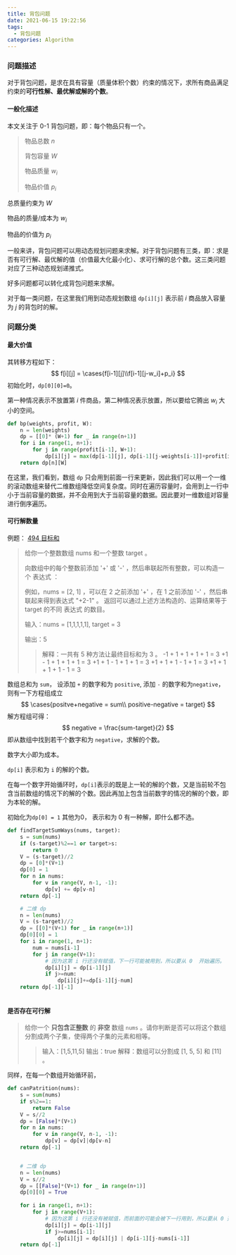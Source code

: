 ```yaml
---
title: 背包问题
date: 2021-06-15 19:22:56
tags:
  - 背包问题
categories: Algorithm
---
```


<!--more-->

### 问题描述

对于背包问题，是求在具有容量（质量体积个数）约束的情况下，求所有商品满足约束的**可行性解、最优解或解的个数**。

#### 一般化描述

本文关注于 0-1 背包问题，即：每个物品只有一个。

> 物品总数 $n$
>
> 背包容量 $W$
>
> 物品质量 $w_i$
>
> 物品价值 $p_i$

总质量约束为 $W$

物品的质量/成本为 $w_i$

物品的价值为 $p_i$

一般来讲，背包问题可以用动态规划问题来求解。对于背包问题有三类，即：求是否有可行解、最优解的值（价值最大化最小化）、求可行解的总个数。这三类问题对应了三种动态规划递推式。

好多问题都可以转化成背包问题来求解。

对于每一类问题，在这里我们用到动态规划数组 `dp[i][j]` 表示前 $i$ 商品放入容量为 $j$ 的背包时的解。

### 问题分类

#### 最大价值

其转移方程如下：
$$
f[i][j] = \cases{f[i-1][j]\\f[i-1][j-w_i]+p_i}
$$
初始化时，`dp[0][0]=0`。

第一种情况表示不放置第 $i$ 件商品，第二种情况表示放置，所以要给它腾出 $w_i$ 大小的空间。

```python
def bp(weights, profit, W):
    n = len(weights)
    dp = [[0]* (W+1) for _ in range(n+1)]
    for i in range(1, n+1):
        for j in range(profit[i-1], W+1):
            dp[i][j] = max(dp[i-1][j], dp[i-1][j-weights[i-1]]+profit[i-1])
    return dp[n][W]            
```

在这里，我们看到，数组 `dp` 只会用到前面一行来更新，因此我们可以用一个一维的滚动数组来替代二维数组降低空间复杂度。同时在遍历容量时，会用到上一行中小于当前容量的数据，并不会用到大于当前容量的数据。因此要对一维数组对容量进行倒序遍历。



#### 可行解数量

例题： [494 目标和](https://leetcode-cn.com/problems/target-sum/)

> 给你一个整数数组 nums 和一个整数 target 。
>
> 向数组中的每个整数前添加 '+' 或 '-' ，然后串联起所有整数，可以构造一个 表达式 ：
>
> 例如，nums = [2, 1] ，可以在 2 之前添加 '+' ，在 1 之前添加 '-' ，然后串联起来得到表达式 "+2-1" 。
> 返回可以通过上述方法构造的、运算结果等于 target 的不同 表达式 的数目。
>
> 输入：nums = [1,1,1,1,1], target = 3
>
> 输出：5
>
> > 解释：一共有 5 种方法让最终目标和为 3 。
> > -1 + 1 + 1 + 1 + 1 = 3
> > +1 - 1 + 1 + 1 + 1 = 3
> > +1 + 1 - 1 + 1 + 1 = 3
> > +1 + 1 + 1 - 1 + 1 = 3
> > +1 + 1 + 1 + 1 - 1 = 3

数组总和为 `sum`， 设添加 `+` 的数字和为 `positive`, 添加 `-` 的数字和为`negative`，则有一下方程组成立
$$
\cases{positve+negative = sum\\
positive-negative = target}
$$
解方程组可得：
$$
negative = \frac{sum-target}{2}
$$
即从数组中找到若干个数字和为 `negative`，求解的个数。

数字大小即为成本。

 `dp[i]` 表示和为 `i` 的解的个数。

在每一个数字开始循环时，`dp[i]`表示的既是上一轮的解的个数，又是当前轮不包含当前数组的情况下的解的个数。因此再加上包含当前数字的情况的解的个数，即为本轮的解。

初始化为`dp[0] = 1` 其他为0， 表示和为 0 有一种解，即什么都不选。

```python
def findTargetSumWays(nums, target):
    s = sum(nums)
    if (s-target)%2==1 or target>s:
        return 0
   	V = (s-target)//2
    dp = [0]*(V+1)
    dp[0] = 1
    for n in nums:
        for v in range(V, n-1, -1):
            dp[v] += dp[v-n]
    return dp[-1]

	# 二维 dp
    n = len(nums)
    V = (s-target)//2
    dp = [[0]*(V+1) for _ in range(n+1)]
    dp[0][0] = 1
    for i in range(1, n+1):
        num = nums[i-1]
        for j in range(V+1):
            # 因为这第 i 行还没有赋值，下一行可能被用到，所以要从 0  开始遍历。
            dp[i][j] = dp[i-1][j]
            if j>=num:
                dp[i][j]+=dp[i-1][j-num]
	return dp[-1][-1]
            

```



#### 是否存在可行解

> 给你一个 **只包含正整数** 的 **非空** 数组 `nums` 。请你判断是否可以将这个数组分割成两个子集，使得两个子集的元素和相等。
>
> > 输入：[1,5,11,5]
> > 输出：true
> > 解释：数组可以分割成 [1, 5, 5] 和 [11] 。



同样，在每一个数组开始循环前，

```python
def canPatrition(nums):
    s = sum(nums)
    if s%2==1:
        return False
   	V = s//2
    dp = [False]*(V+1)
    for n in nums:
        for v in range(V, n-1, -1):
            dp[v] = dp[v]|dp[v-n]
    return dp[-1]


	# 二维 dp
    n = len(nums)
    V = s//2
    dp = [[False]*(V+1) for _ in range(n+1)]
    dp[0][0] = True
    
    for i in range(1, n+1):
        for j in range(V+1):
            # 因为这第 i 行还没有被赋值，而前面的可能会被下一行用到，所以要从 0 开始赋值。把上一行的复制下来
            dp[i][j] = dp[i-1][j]
            if j>=nums[i-1]:
                dp[i][j] = dp[i][j] | dp[i-1][j-nums[i-1]]
	return dp[-1]
            
```



